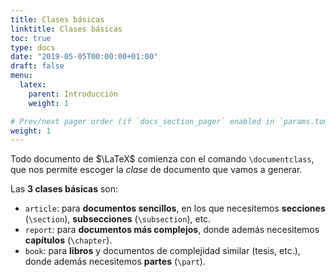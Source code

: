 ```yaml
---
title: Clases básicas
linktitle: Clases básicas
toc: true
type: docs
date: "2019-05-05T00:00:00+01:00"
draft: false
menu:
  latex:
    parent: Introducción
    weight: 1

# Prev/next pager order (if `docs_section_pager` enabled in `params.toml`)
weight: 1
---
```


Todo documento de $\LaTeX$ comienza con el comando `\documentclass`, que nos permite escoger la _clase_ de documento que vamos a generar.

Las **3 clases básicas** son:

* `article`: para **documentos sencillos**, en los que necesitemos **secciones** (`\section`), **subsecciones** (`\subsection`), etc.
* `report`: para **documentos más complejos**, donde además necesitemos **capítulos** (`\chapter`).
* `book`: para **libros** y documentos de complejidad similar (tesis, etc.), donde además necesitemos **partes** (`\part`).
